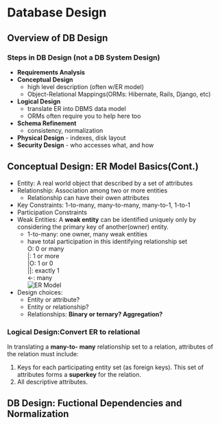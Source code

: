 # Database Design 
## Overview of DB Design
### Steps in DB Design (not a DB System Design)
- **Requirements Analysis**
- **Conceptual Design**
   - high level description (often w/ER model)
   - Object-Relational Mappings(ORMs: Hibernate, Rails, Django, etc)
- **Logical Design**
   - translate ER into DBMS data model
   - ORMs often require you to help here too
- **Schema Refinement**
   - consistency, normalization
- **Physical Design** - indexes, disk layout
- **Security Design** - who accesses what, and how
## Conceptual Design: ER Model Basics(Cont.)
- Entity: A real world object that described by a set of attributes
- Relationship: Association among two or more entities
   - Relationship can have their owen attributes
- Key Constraints: 1-to-many, many-to-many, many-to-1, 1-to-1
- Participation Constraints
- Weak Entities: A **weak entity** can be identified uniquely only by considering the primary key of another(owner) entity.
   - 1-to-many: one owner, many weak entities
   - have total participation in this identifying relationship set   
 O: 0 or many   
 |: 1 or more   
 |O: 1 or 0   
 ||: exactly 1   
 <-: many    
 ![ER Model](https://github.com/teenbress/Still_Hungry_Still_Foolish/blob/master/BerkeleyX:%20CS186:%20Database%20Systems/images/%E5%BE%AE%E4%BF%A1%E5%9B%BE%E7%89%87_20200106170516.png)
- Design choices:
   - Entity or attribute?
   - Entity or relationship?
   - Relationships: **Binary or ternary? Aggregation?** 
### Logical Design:Convert ER to relational
In translating a **many-to- many** relationship set to a relation, attributes of the relation must include:
1) Keys for each participating entity set (as foreign keys). This set of attributes forms a **superkey** for the relation.
2) All descriptive attributes.
## DB Design: Fuctional Dependencies and Normalization



   
 
